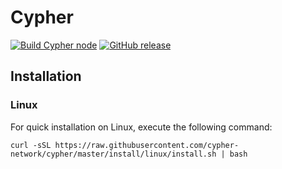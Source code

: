 # Cypher

[![Build Cypher node](https://github.com/cypher-network/cypher/workflows/build%20cypher%20node/badge.svg)](https://github.com/cypher-network/cypher/commits/master/)
[![GitHub release](https://img.shields.io/github/release/cypher-network/cypher.svg)](https://GitHub.com/cypher-network/cypher/releases/)

## Installation

### Linux

For quick installation on Linux, execute the following command:

`curl -sSL https://raw.githubusercontent.com/cypher-network/cypher/master/install/linux/install.sh | bash`


